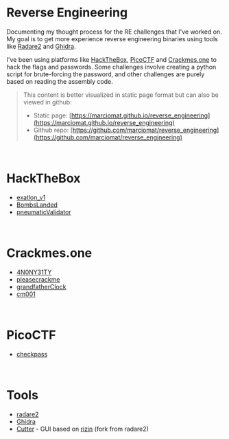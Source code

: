 # Reverse Engineering

Documenting my thought process for the RE challenges that I've worked on.
My goal is to get more experience reverse engineering binaries using tools like [Radare2](https://rada.re/) and [Ghidra](https://ghidra-sre.org/).

I've been using platforms like [HackTheBox](https://www.hackthebox.com/), [PicoCTF](https://picoctf.org/) and [Crackmes.one](https://crackmes.one) to hack the flags and passwords.
Some challenges involve creating a python script for brute-forcing the password, and other challenges are purely based on reading the assembly code.

> This content is better visualized in static page format but can also be viewed in github:
> - Static page: [https://marciomat.github.io/reverse_engineering](https://marciomat.github.io/reverse_engineering)
> - Github repo: [https://github.com/marciomat/reverse_engineering](https://github.com/marciomat/reverse_engineering)

<br/>

# HackTheBox

- [exatlon_v1](./hackthebox/exatlon)
- [BombsLanded](./hackthebox/bombsLanded)
- [pneumaticValidator](./hackthebox/pneumaticValidator)

<br/>

# Crackmes.one

- [4N0NY31TY](./crackmesone/4N0NY31TY)
- [pleasecrackme](./crackmesone/pleasecrackme)
- [grandfatherClock](./crackmesone/grandfatherClock)
- [cm001](./crackmesone/cm001)

<br/>

# PicoCTF

- [checkpass](./picoctf/checkpass)

<br/>

# Tools

- [radare2](https://rada.re/)
- [Ghidra](https://ghidra-sre.org/)
- [Cutter](https://cutter.re/) - GUI based on [rizin](https://rizin.re/) (fork from radare2)

